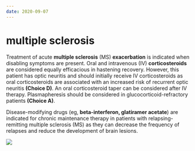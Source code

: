 ```yaml
---
date: 2020-09-07
---
```


# multiple sclerosis

<!-- MS exacerbation and longterm rx, symptomatic sx -->

Treatment of acute **multiple sclerosis** (MS) **exacerbation** is indicated when disabling symptoms are present. Oral and intravenous (IV) **corticosteroids** are considered equally efficacious in hastening recovery. However,  this patient has optic neuritis and should initially receive IV  corticosteroids as oral corticosteroids are associated with an increased risk of recurrent optic neuritis **(Choice D)**.  An oral corticosteroid taper can be considered after IV therapy.  Plasmapheresis should be considered in glucocorticoid-refractory  patients **(Choice A)**.

Disease-modifying drugs (eg, **beta-interferon, glatiramer acetate**) are indicated for chronic maintenance therapy in patients with  relapsing-remitting multiple sclerosis (MS) as they can decrease the  frequency of relapses and reduce the development of brain lesions.

![](https://photos.thisispiggy.com/file/wikiFiles/image-20200307140554380.png)
